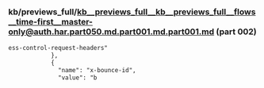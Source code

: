### kb/previews_full/kb__previews_full__kb__previews_full__flows__time-first__master-only@auth.har.part050.md.part001.md.part001.md (part 002)

```md
ess-control-request-headers"
            },
            {
              "name": "x-bounce-id",
              "value": "b
```

```
